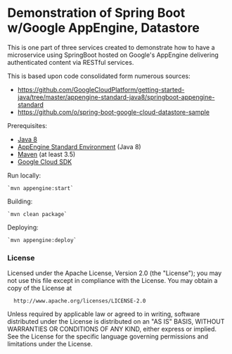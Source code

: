 Demonstration of Spring Boot w/Google AppEngine, Datastore
=========================

This is one part of three services created to demonstrate how to have a 
microservice using SpringBoot hosted on Google's AppEngine delivering 
authenticated content via RESTful services.

This is based upon code consolidated form numerous sources:

* https://github.com/GoogleCloudPlatform/getting-started-java/tree/master/appengine-standard-java8/springboot-appengine-standard
* https://github.com/o/spring-boot-google-cloud-datastore-sample

Prerequisites:
* [Java 8](http://www.oracle.com/technetwork/java/javase/downloads/index.html)
* [AppEngine Standard Environment](https://cloud.google.com/appengine/) (Java 8)
* [Maven](https://maven.apache.org/download.cgi) (at least 3.5)
* [Google Cloud SDK](https://cloud.google.com/sdk/)

Run locally:
   
    `mvn appengine:start`

Building:

    `mvn clean package`

Deploying:

    `mvn appengine:deploy`

### License

Licensed under the Apache License, Version 2.0 (the "License");
you may not use this file except in compliance with the License.
You may obtain a copy of the License at

      http://www.apache.org/licenses/LICENSE-2.0

Unless required by applicable law or agreed to in writing, software
distributed under the License is distributed on an "AS IS" BASIS,
WITHOUT WARRANTIES OR CONDITIONS OF ANY KIND, either express or implied.
See the License for the specific language governing permissions and
limitations under the License.